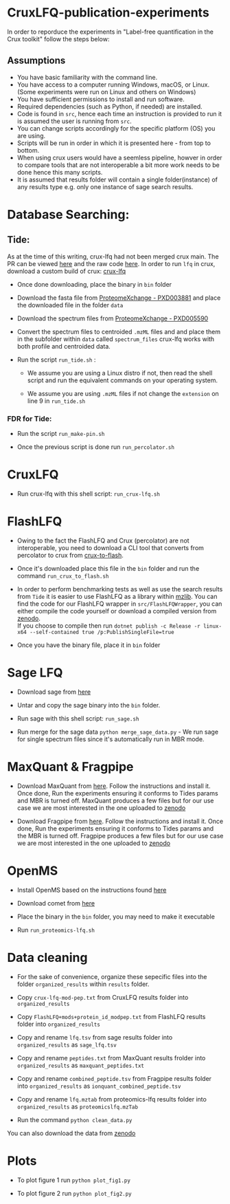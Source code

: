 # CruxLFQ-publication-experiments

In order to reporduce the experiments in "Label-free quantification in the Crux toolkit" follow the steps below:

## Assumptions

- You have basic familiarity with the command line.
- You have access to a computer running Windows, macOS, or Linux. (Some experiments were run on Linux and others on Windows)
- You have sufficient permissions to install and run software.
- Required dependencies (such as Python, if needed) are installed.
- Code is found in `src`, hence each time an instruction is provided to run it is assumed the user is running from `src`.
- You can change scripts accordingly for the specific platform (OS) you are using.
- Scripts will be run in order in which it is presented here - from top to bottom.
- When using crux users would have a seemless pipeline, howver in order to compare tools that are not interoperable a bit more work needs to be done hence this many scripts.
- It is assumed that results folder will contain a single folder(instance) of any results type e.g. only one instance of sage search results.

# Database Searching:

## Tide:

As at the time of this writing, crux-lfq had not been merged crux main.
The PR can be viewed [here](https://github.com/crux-toolkit/crux-toolkit/pull/717) and the raw code [here](https://github.com/acquayefrank/crux-toolkit/tree/feat/LFQ). In order to run `lfq` in crux, download a custom build of crux: [crux-lfq]()

- Once done downloading, place the binary in `bin` folder

- Download the fasta file from [ProteomeXchange - PXD003881](https://ftp.pride.ebi.ac.uk/pride/data/archive/2018/05/PXD003881/Human_ecoli_trypsin_1501v_uniprot_sprot.fasta) and place the downloaded file in the folder `data`

- Download the spectrum files from [ProteomeXchange - PXD005590](https://www.ebi.ac.uk/pride/archive/projects/PXD005590)

- Convert the spectrum files to centroided `.mzML` files and and place them in the subfolder within `data` called `spectrum_files` crux-lfq works with both profile and centroided data.

- Run the script `run_tide.sh` :

  - We assume you are using a Linux distro if not, then read the shell script and run the equivalent commands on your operating system.

  - We assume you are using `.mzML` files if not change the `extension` on line 9 in `run_tide.sh`

### FDR for Tide:

- Run the script `run_make-pin.sh`

- Once the previous script is done run `run_percolator.sh`

# CruxLFQ

- Run crux-lfq with this shell script: `run_crux-lfq.sh`

# FlashLFQ

- Owing to the fact the FlashLFQ and Crux (percolator) are not interoperable, you need to download a CLI tool that converts from percolator to crux from [crux-to-flash]().

- Once it's downloaded place this file in the `bin` folder and run the command `run_crux_to_flash.sh`

- In order to perform benchmarking tests as well as use the search results from `Tide` it is easier to use FlashLFQ as a library within [mzlib](https://www.nuget.org/packages/mzLib/). You can find the code for our FlashLFQ wrapper in `src/FlashLFQWrapper`, you can either compile the code yourself or download a compiled version from [zenodo](). \
  If you choose to compile then run `dotnet publish -c Release -r linux-x64 --self-contained true /p:PublishSingleFile=true`

- Once you have the binary file, place it in `bin` folder

# Sage LFQ

- Download sage from [here](https://github.com/lazear/sage/releases/tag/v0.14.7)

- Untar and copy the sage binary into the `bin` folder.

- Run sage with this shell script: `run_sage.sh`

- Run merge for the sage data `python merge_sage_data.py` - We run sage for single spectrum files since it's automatically run in MBR mode.

# MaxQuant & Fragpipe

- Download MaxQuant from [here](https://maxquant.org/). Follow the instructions and install it. Once done, Run the experiments ensuring it conforms to Tides params and MBR is turned off.
  MaxQuant produces a few files but for our use case we are most interested in the one uploaded to [zenodo]()

- Download Fragpipe from [here](https://github.com/Nesvilab/FragPipe/releases). Follow the instructions and install it. Once done, Run the experiments ensuring it conforms to Tides params and the MBR is turned off. Fragpipe produces a few files but for our use case we are most interested in the one uploaded to [zenodo]()

# OpenMS

- Install OpenMS based on the instructions found [here](https://openms.readthedocs.io/en/latest/about/installation/installation-on-gnu-linux.html)

- Download comet from [here](https://github.com/UWPR/Comet/releases/tag/v2025.02.0)

- Place the binary in the `bin` folder, you may need to make it executable

- Run `run_proteomics-lfq.sh`

# Data cleaning

- For the sake of convenience, organize these sepecific files into the folder `organized_results` within `results` folder.

- Copy `crux-lfq-mod-pep.txt` from CruxLFQ results folder into `organized_results`

- Copy `FlashLFQ+mods+protein_id_modpep.txt` from FlashLFQ results folder into `organized_results`

- Copy and rename `lfq.tsv` from sage results folder into `organized_results` as `sage_lfq.tsv`

- Copy and rename `peptides.txt` from MaxQuant results frolder into `organized_results` as `maxquant_peptides.txt`

- Copy and rename `combined_peptide.tsv` from Fragpipe results folder into `organized_results` as `ionquant_combined_peptide.tsv`

- Copy and rename `lfq.mztab` from proteomics-lfq results folder into `organized_results` as `proteomicslfq.mzTab`

- Run the command `python clean_data.py`

You can also download the data from [zenodo]()

# Plots

- To plot figure 1 run `python plot_fig1.py`

- To plot figure 2 run `python plot_fig2.py`
